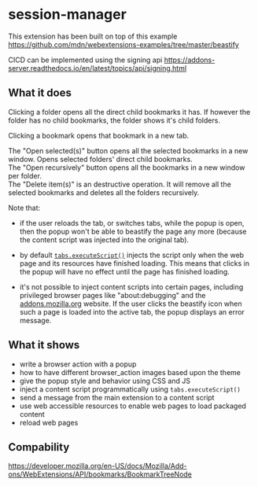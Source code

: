 # session-manager

This extension has been built on top of this example
https://github.com/mdn/webextensions-examples/tree/master/beastify

CICD can be implemented using the signing api
https://addons-server.readthedocs.io/en/latest/topics/api/signing.html

## What it does ##

Clicking a folder opens all the direct child bookmarks it has.
If however the folder has no child bookmarks, the folder shows it's child folders.

Clicking a bookmark opens that bookmark in a new tab.

The "Open selected(s)" button opens all the selected bookmarks in a new window. Opens selected folders' direct child bookmarks.   
The "Open recursively" button opens all the bookmarks in a new window per folder.  
The "Delete item(s)" is an destructive operation. It will remove all the selected bookmarks and deletes all the folders recursively.

Note that:

* if the user reloads the tab, or switches tabs, while the popup is open, then the popup won't be able to beastify the page any more (because the content script was injected into the original tab).

* by default [`tabs.executeScript()`](https://developer.mozilla.org/en-US/Add-ons/WebExtensions/API/tabs/executeScript) injects the script only when the web page and its resources have finished loading. This means that clicks in the popup will have no effect until the page has finished loading.

* it's not possible to inject content scripts into certain pages, including privileged browser pages like "about:debugging" and the [addons.mozilla.org](https://addons.mozilla.org/) website. If the user clicks the beastify icon when such a page is loaded into the active tab, the popup displays an error message.

## What it shows ##

* write a browser action with a popup
* how to have different browser_action images based upon the theme
* give the popup style and behavior using CSS and JS
* inject a content script programmatically using `tabs.executeScript()`
* send a message from the main extension to a content script
* use web accessible resources to enable web pages to load packaged content
* reload web pages

## Compability

https://developer.mozilla.org/en-US/docs/Mozilla/Add-ons/WebExtensions/API/bookmarks/BookmarkTreeNode